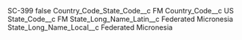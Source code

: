 <?xml version="1.0" encoding="UTF-8"?>
<CustomMetadata xmlns="http://soap.sforce.com/2006/04/metadata" xmlns:xsi="http://www.w3.org/2001/XMLSchema-instance" xmlns:xsd="http://www.w3.org/2001/XMLSchema">
    <label>SC-399</label>
    <protected>false</protected>
    <values>
        <field>Country_Code_State_Code__c</field>
        <value xsi:type="xsd:string">FM</value>
    </values>
    <values>
        <field>Country_Code__c</field>
        <value xsi:type="xsd:string">US</value>
    </values>
    <values>
        <field>State_Code__c</field>
        <value xsi:type="xsd:string">FM</value>
    </values>
    <values>
        <field>State_Long_Name_Latin__c</field>
        <value xsi:type="xsd:string">Federated Micronesia</value>
    </values>
    <values>
        <field>State_Long_Name_Local__c</field>
        <value xsi:type="xsd:string">Federated Micronesia</value>
    </values>
</CustomMetadata>
